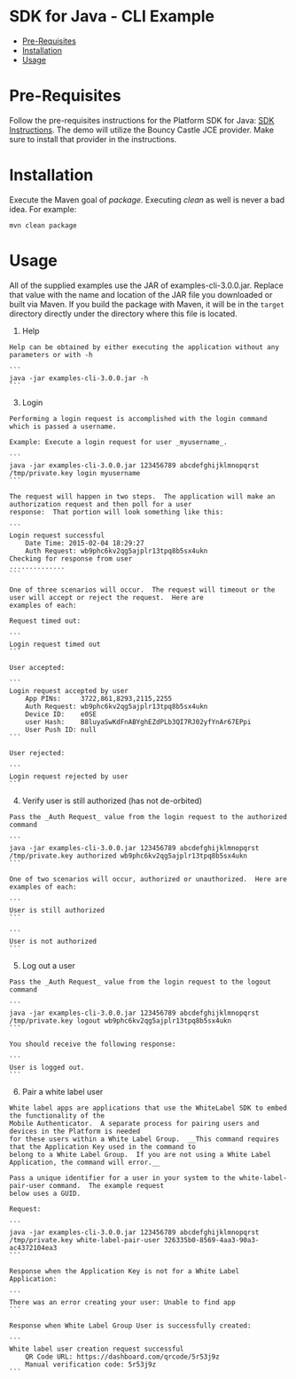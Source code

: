# SDK for Java - CLI Example


  * [Pre-Requisites](#prerequisites)
  * [Installation](#installation)
  * [Usage](#usage)

# <a name="prerequisites"></a>Pre-Requisites

Follow the pre-requisites instructions for the Platform SDK for Java: [SDK Instructions](../../sdk/README.md#prerequisites).
The demo will utilize the Bouncy Castle JCE provider.  Make sure to install that provider in the instructions.

# <a name="installation"></a>Installation

Execute the Maven goal of _package_. Executing _clean_ as well is never a bad idea.  For example:

```
mvn clean package
```

#  <a name="usage"></a>Usage

All of the supplied examples use the JAR of examples-cli-3.0.0.jar. Replace that value with the name and location
of the JAR file you downloaded or built via Maven. If you build the package with Maven, it will be in the `target`
directory directly under the directory where this file is located.

  1. Help
  
    Help can be obtained by either executing the application without any parameters or with -h
    
    ```
    java -jar examples-cli-3.0.0.jar -h
    ```

  3. Login
  
    Performing a login request is accomplished with the login command which is passed a username.
     
    Example: Execute a login request for user _myusername_.
     
    ```
    java -jar examples-cli-3.0.0.jar 123456789 abcdefghijklmnopqrst /tmp/private.key login myusername
    ```
    
    The request will happen in two steps.  The application will make an authorization request and then poll for a user
    response:  That portion will look something like this:

    ```
    Login request successful
        Date Time: 2015-02-04 18:29:27
        Auth Request: wb9phc6kv2qg5ajplr13tpq8b5sx4ukn
    Checking for response from user
    ..............
    ```
    
    One of three scenarios will occur.  The request will timeout or the user will accept or reject the request.  Here are
    examples of each:

    Request timed out:
    
    ```
    Login request timed out
    ```

    User accepted:

    ```
    Login request accepted by user
        App PINs:     3722,861,8293,2115,2255
        Auth Request: wb9phc6kv2qg5ajplr13tpq8b5sx4ukn
        Device ID:    e0SE
        user Hash:    B8luyaSwKdFnABYghEZdPLb3QI7RJ02yfYnAr67EPpi
        User Push ID: null
    ```

    User rejected:

    ```
    Login request rejected by user
    ```

  4. Verify user is still authorized (has not de-orbited)

    Pass the _Auth Request_ value from the login request to the authorized command

    ```
    java -jar examples-cli-3.0.0.jar 123456789 abcdefghijklmnopqrst /tmp/private.key authorized wb9phc6kv2qg5ajplr13tpq8b5sx4ukn
    ```
    
    One of two scenarios will occur, authorized or unauthorized.  Here are examples of each:
    
    ```
    User is still authorized
    ```
    
    ```
    User is not authorized
    ```

  5. Log out a user
  
    Pass the _Auth Request_ value from the login request to the logout command
    
    ```
    java -jar examples-cli-3.0.0.jar 123456789 abcdefghijklmnopqrst /tmp/private.key logout wb9phc6kv2qg5ajplr13tpq8b5sx4ukn
    ```
    
    You should receive the following response:
    
    ```
    User is logged out.
    ```
    
  6. Pair a white label user
  
    White label apps are applications that use the WhiteLabel SDK to embed the functionality of the
    Mobile Authenticator.  A separate process for pairing users and devices in the Platform is needed
    for these users within a White Label Group.  __This command requires that the Application Key used in the command to
    belong to a White Label Group.  If you are not using a White Label Application, the command will error.__
    
    Pass a unique identifier for a user in your system to the white-label-pair-user command.  The example request
    below uses a GUID.
    
    Request:
    
    ```
    java -jar examples-cli-3.0.0.jar 123456789 abcdefghijklmnopqrst /tmp/private.key white-label-pair-user 326335b0-8569-4aa3-90a3-ac4372104ea3
    ```

    Response when the Application Key is not for a White Label Application:
    
    ```
    There was an error creating your user: Unable to find app
    ```
    
    Response when White Label Group User is successfully created:
    
    ```
    White label user creation request successful
        QR Code URL: https://dashboard.com/qrcode/5r53j9z
        Manual verification code: 5r53j9z
    ```
     